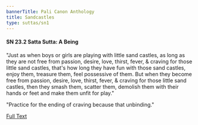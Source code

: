 ```yaml
---
bannerTitle: Pali Canon Anthology
title: Sandcastles
type: suttas/sn1
---
```


#### SN 23.2 Satta Sutta: A Being

"Just as when boys or girls are playing with little sand castles, as long as
they are not free from passion, desire, love, thirst, fever, & craving for
those little sand castles, that's how long they have fun with those sand
castles, enjoy them, treasure them, feel possessive of them. But when they
become free from passion, desire, love, thirst, fever, & craving for those
little sand castles, then they smash them, scatter them, demolish them with
their hands or feet and make them unfit for play."

"Practice for the ending of craving because that unbinding."

[Full Text](https://www.dhammatalks.org/suttas/SN/SN23_2.html)
